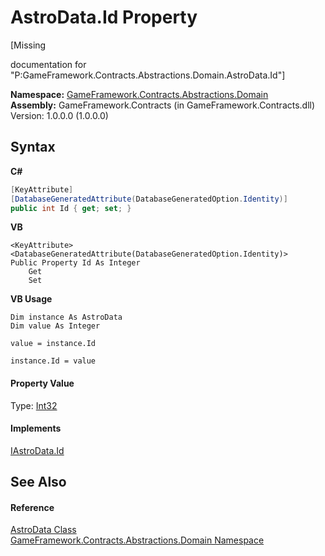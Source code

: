 # AstroData.Id Property 
 

\[Missing <summary> documentation for "P:GameFramework.Contracts.Abstractions.Domain.AstroData.Id"\]

**Namespace:**&nbsp;<a href="cbea2cac-4b61-7f85-9e15-c3347ab319fc">GameFramework.Contracts.Abstractions.Domain</a><br />**Assembly:**&nbsp;GameFramework.Contracts (in GameFramework.Contracts.dll) Version: 1.0.0.0 (1.0.0.0)

## Syntax

**C#**<br />
``` C#
[KeyAttribute]
[DatabaseGeneratedAttribute(DatabaseGeneratedOption.Identity)]
public int Id { get; set; }
```

**VB**<br />
``` VB
<KeyAttribute>
<DatabaseGeneratedAttribute(DatabaseGeneratedOption.Identity)>
Public Property Id As Integer
	Get
	Set
```

**VB Usage**<br />
``` VB Usage
Dim instance As AstroData
Dim value As Integer

value = instance.Id

instance.Id = value
```


#### Property Value
Type: <a href="http://msdn2.microsoft.com/en-us/library/td2s409d" target="_blank">Int32</a>

#### Implements
<a href="e28f5eb5-ed57-3b29-e2c3-8961159b084d">IAstroData.Id</a><br />

## See Also


#### Reference
<a href="9eab2471-f810-29b9-a246-fe4d23cd7b30">AstroData Class</a><br /><a href="cbea2cac-4b61-7f85-9e15-c3347ab319fc">GameFramework.Contracts.Abstractions.Domain Namespace</a><br />